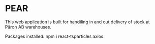 # PEAR

This web application is built for handiling in and out delivery of stock at Päron AB warehouses. 


Packages installed: 
npm i react-tsparticles
axios
